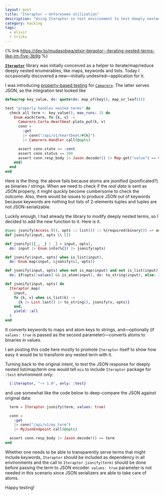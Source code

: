 ```yaml
---
layout: post
title: "Iteraptor → Unforeseen utilization"
description: "Using Iteraptor in test environment to test deeply nested maps/lists passed as JSON"
category: hacking
tags:
  - elixir
  - tricks
---
```


{% link https://dev.to/mudasobwa/elixir-iteraptor--iterating-nested-terms-like-im-five-3b9g %}

[**`Iteraptor`**](https://github.com/am-kantox/iteraptor) library was initially conceived as a helper to iterate/map/reduce deeply nested enumerables, like maps, keywords and lists. Today I occasionally discovered a new—initially undesired—application for it.

I was introducing [property-based testing](https://elixir-lang.org/blog/2017/10/31/stream-data-property-based-testing-and-data-generation-for-elixir/) for [`Camarero`](https://github.com/am-kantox/camarero). The latter serves JSON, so the integration test looked like

```elixir
defmacrop key_value, do: quote(do: map_of(key(), map_or_leaf()))

test "properly handles nested terms" do
  check all term <- key_value(), max_runs: 25 do
    Enum.each(term, fn {k, v} ->
      Camarero.Carta.Heartbeat.plato_put(k, v)
      conn =
        :get
        |> conn("/api/v1/heartbeat/#{k}")
        |> Camarero.Handler.call(@opts)

      assert conn.state == :sent
      assert conn.status == 200
      assert conn.resp_body |> Jason.decode!() |> Map.get("value") == v
    end)
  end
end
```

Here is the thing: the above fails because atoms are jsonified (jsonificated?) as binaries / strings. When we need to check if the _real data_ is sent as JSON properly, it might quickly become cumbersome to check the outcome. Also, there would be issues to produce JSON out of keywords because keywords are nothing but lists of 2-elements tuples and tuples are not JSON-serializable.

Luckily enough, I had already the library to modify deeply nested terms, so I decided to add the new function to it. Here is it.

```elixir
@spec jsonify(Access.t(), opts :: list()) :: %{required(binary()) => any()}
def jsonify(input, opts \\ [])

def jsonify([{_, _} | _] = input, opts),
  do: input |> Enum.into(%{}) |> jsonify(opts)

def jsonify(input, opts) when is_list(input),
  do: Enum.map(input, &jsonify(&1, opts))

def jsonify(input, opts) when not is_map(input) and not is_list(input),
  do: if(opts[:values] && is_atom(input), do: to_string(input), else: input)

def jsonify(input, opts) do
  Iteraptor.map(
    input,
    fn {k, v} when is_list(k) ->
      {k |> List.last() |> to_string(), jsonify(v, opts)}
    end,
    yield: :all
  )
end
```

It converts keywords to maps and atom keys to strings, and—optionally (if `values: true` is passed as the second parameter)—converts atoms to binaries in values.

I am posting this code here mostly to promote `Iteraptor` itself to show how easy it would be to transform any nested term with it.

Turning back to the original intent, to test the JSON response for deeply nested list/map/term one would tell `mix` to include `Iteraptor` package for `:test` environment only:

```elixir
  {:iteraptor, "~> 1.0", only: :test}
```

and use somewhat like the code below to deep-compare the JSON against original data:

```elixir
  term = Iteraptor.jsonify(term, values: true)

  conn =
    :get
    |> conn("/api/v1/my_term")
    |> MyJsonEndpoint.call(@opts)

  assert conn.resp_body |> Jason.decode!() == term
end
```

Whether one needs to be able to transparently serve terms that might include keywords, `Iteraptor` should be included as dependency in all environments and the call to `Iteraptor.jsonify(term)` should be done before passing the term to JSON encoder. `values: true` parameter is not needed in this scenario since JSON serializers are able to take care of atoms.

Happy testing!
